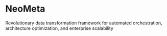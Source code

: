 # NeoMeta
Revolutionary data transformation framework for automated orchestration, architecture optimization, and enterprise scalability
